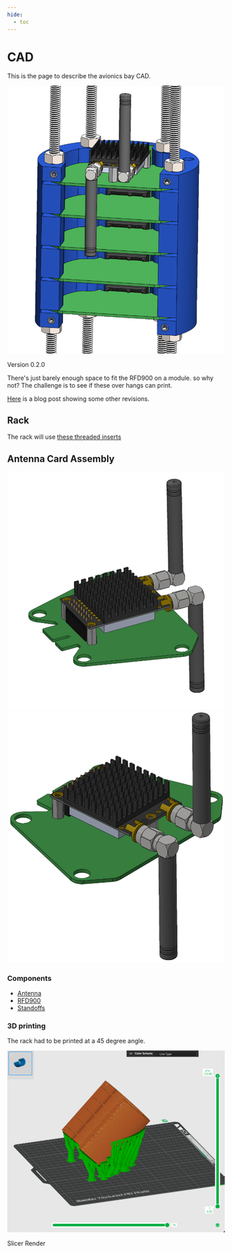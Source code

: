 ```yaml
---
hide:
  - toc
---
```


# CAD

This is the page to describe the avionics bay CAD.

![alt text](cad/thumbnail.png)
<p class="image-caption">Version 0.2.0</p>

There's just barely enough space to fit the RFD900 on a module. so why not?
The challenge is to see if these over hangs can print.

[Here](/blog/2024/12/07/avionics-bay-cad/) is a blog post showing some other revisions.

## Rack

The rack will use [these threaded inserts](https://www.amazon.ca/gp/product/B0CNRSJ1B2?psc=1)


## Antenna Card Assembly

![alt text](cad/rfd_board.png)![alt text](cad/rfd_board2.png)

### Components

- [Antenna](https://grabcad.com/library/gsm-antenna-3)
- [RFD900](https://grabcad.com/library/rfd-900-radio-modem-1)
- [Standoffs](https://www.mcmaster.com/94868A719/)


### 3D printing

The rack had to be printed at a 45 degree angle.

![alt text](cad/rack.png)
<p class="image-caption">Slicer Render</p>